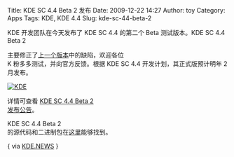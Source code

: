 Title: KDE SC 4.4 Beta 2 发布
Date: 2009-12-22 14:27
Author: toy
Category: Apps
Tags: KDE, KDE 4.4
Slug: kde-sc-44-beta-2

KDE 开发团队在今天发布了 KDE SC 4.4 的第二个 Beta 测试版本。KDE SC 4.4
Beta 2  

主要修正了[上一个版本](http://linuxtoy.org/archives/kde-software-compilation-44-beta-1-released.html)中的缺陷，欢迎各位  
K 粉多多测试，并向官方反馈。根据 KDE SC 4.4 开发计划，其正式版预计明年
2  
月发布。

[![KDE](http://i.linuxtoy.org/images/2009/12/kde44b1-thumb.png)](http://i.linuxtoy.org/images/2009/12/kde44b1.png)

详情可查看 [KDE SC 4.4 Beta 2  
发布公告](http://kde.org/announcements/announce-4.4-beta2.php)。

KDE SC 4.4 Beta 2  
的源代码和二进制包在[这里](http://kde.org/info/4.3.85.php)能够找到。

{ via
[KDE.NEWS](http://kdenews.org/2009/12/21/2nd-beta-kde-sc-44-available) }
